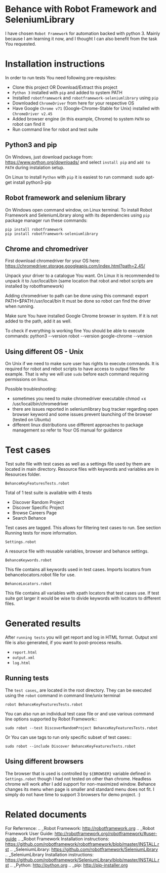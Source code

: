 Behance with Robot Framework and SeleniumLibrary
================================================

I have chosen `Robot Framework` for automation backed with python 3.
Mainly because I am learning it now, and I thought I can also benefit from the task You requested.

Installation instructions
=========================

In order to run tests You need following pre-requisites:

- Clone this project OR Download/Extract this project
- `Python 3` installed with `pip` and added to system PATH
- Installed `robotframework` and `robotframework-seleniumlibrary` using `pip`
- Downloaded `ChromeDriver` from here for your respective OS
- Have Google `Chrome v71` (Google-Chrome-Stable for Unix) installed with `ChromeDriver v2.45`
- Added browser engine (in this example, Chrome) to system `PATH` so robot can find it 
- Run command line for robot and test suite

Python3 and pip
--------------

On Windows, just download package from:
https://www.python.org/downloads/
and select `install pip` and `add to PATH` during instalation setup.

On Linux to install `Python` with `pip` it is easiest to run command:
    sudo apt-get install python3-pip

Robot framework and selenium library
------------------------------------

On Windows open command window, on Linux terminal.
To install Robot Framework and SeleniumLibrary along with its dependencies 
using `pip` package manager run these commands:

    pip install robotframework
    pip install robotframework-seleniumlibrary

Chrome and chromedriver
-----------------------

First download chromedriver for your OS here:
https://chromedriver.storage.googleapis.com/index.html?path=2.45/

Unpack your driver to a catalogue You want. On Linux it is recommended to unpack it to /usr/local/bin
(same location that robot and rebot scripts are installed by robotframework) 

Adding chromedriver to path can be done using this command:
    export PATH=$PATH:/usr/local/bin
It must be done so robot can find the driver when running.

Make sure You have installed Google Chrome browser in system. If it is not added to the path,
add it as well.

To check if everything is working fine You should be able to execute commands:
python3 --version
robot --version
google-chrome --version

Using different OS - Unix
-------------------------

On Unix if we need to make sure user has rights to execute commands.
It is required for robot and rebot scripts to have access to output files for example.
That is why we will use `sudo` before each command requiring permissions on linux.

Possible troubleshooting:
- sometimes you need to make chromedriver executable
    chmod +x /usr/local/bin/chromedriver
- there are issues reported in seleniumlibrary bug tracker regarding open browser keyword
  and some issues prevent launching of the browser (tested on Ubuntu)
- different linux distributions use different approaches to package management so refer to Your OS manual for guidance

Test cases
==========

Test suite file with test cases as well as a settings file used by them are located in main directory.
Resource files with keywords and variables are in Resources folder.

`BehanceKeyFeaturesTests.robot`

Total of 1 test suite is available with 4 tests
- Discover Random Project
- Discover Specific Project
- Browse Careers Page
- Search Behance

Test cases are tagged. This allows for filtering test cases to run. 
See section Running tests for more information.

`Settings.robot`

A resource file with reusable variables, browser and behance settings.

`BehanceKeywords.robot`

This file contains all keywords used in test cases. 
Imports locators from behancelocators.robot file for use.

`BehanceLocators.robot`

This file contains all variables with xpath locators that test cases use.
If test suite got larger it would be wise to divide keywords with locators to different files.

Generated results
=================

After `running tests` you will get report and log in HTML format. Output xml file is also
generated, if you want to post-process results.  

- `report.html`
- `output.xml`
- `log.html`

Running tests
-------------

The `test cases`_ are located in the root directory. They can be
executed using the ``robot`` command in command line/unix terminal

    robot BehanceKeyFeaturesTests.robot

You can also run an individual test case file or and use various command line
options supported by Robot Framework::

    sudo robot --test DiscoverRandomProject BehanceKeyFeaturesTests.robot

Or You can use tags to run only specific subset of test cases::

    sudo robot --include Discover BehanceKeyFeaturesTests.robot

Using different browsers
------------------------
The browser that is used is controlled by ``${BROWSER}`` variable defined in 
`Settings.robot` though I had not tested on other than chrome.
Headless chrome will work after I add support for non-maximized window. 
Behance changes its menu when page is smaller and standard menu does not fit.
I simply do not have time to support 3 browsers for demo project. :)

Related documents
=================

For Referrence:
.. _Robot Framework: http://robotframework.org
.. _Robot Framework User Guide: http://robotframework.org/robotframework/#user-guide
.. _Robot Framework Installation instructions: https://github.com/robotframework/robotframework/blob/master/INSTALL.rst
.. _SeleniumLibrary: https://github.com/robotframework/SeleniumLibrary
.. _SeleniumLibrary Installation instructions: https://github.com/robotframework/SeleniumLibrary/blob/master/INSTALL.rst
.. _Python: http://python.org
.. _pip: http://pip-installer.org